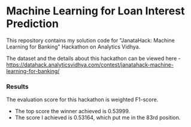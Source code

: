 # Machine Learning for Loan Interest Prediction

This repository contains my solution code for "JanataHack: Machine Learning for Banking" Hackathon on Analytics Vidhya.

The dataset and the details about this hackathon can be viewed here - https://datahack.analyticsvidhya.com/contest/janatahack-machine-learning-for-banking/

### Results

The evaluation score for this hackathon is weighted F1-score. 
* The top score the winner achieved is 0.53999.
* The score I achieved is 0.53164, which put me in the 83rd position.
